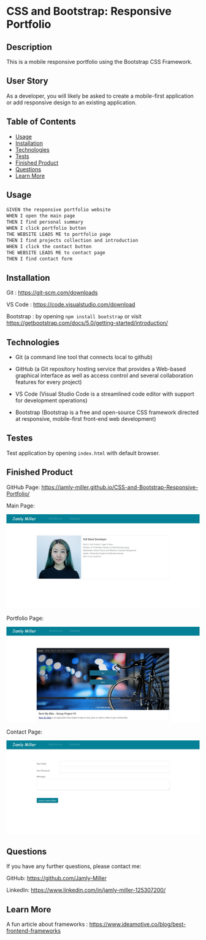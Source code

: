 # CSS and Bootstrap: Responsive Portfolio


## Description

This is a mobile responsive portfolio using the Bootstrap CSS Framework.


## User Story

 As a developer, you will likely be asked to create a mobile-first application or add responsive design to an existing application.


 
## Table of Contents


* [Usage](#usage)
* [Installation](#installation)
* [Technologies](#technologies)
* [Tests](#tests)
* [Finished Product](#finished-product)
* [Questions](#questions)
* [Learn More](#learn-more)


## Usage

```
GIVEN the responsive portfolio website
WHEN I open the main page
THEN I find personal summary
WHEN I click portfolio button
THE WEBSITE LEADS ME to portfolio page
THEN I find projects collection and introduction
WHEN I click the contact button
THE WEBSITE LEADS ME to contact page
THEN I find contact form

```


## **Installation**

Git : https://git-scm.com/downloads

VS Code : https://code.visualstudio.com/download

Bootstrap : by opening ``` npm install bootstrap ``` or visit  https://getbootstrap.com/docs/5.0/getting-started/introduction/


## Technologies

* Git (a command line tool that connects local to github)

* GitHub (a Git repository hosting service that provides a Web-based graphical interface as well as access control and several collaboration features for every project)

* VS Code (Visual Studio Code is a streamlined code editor with support for development operations)

* Bootstrap (Bootstrap is a free and open-source CSS framework directed at responsive, mobile-first front-end web development)


## Testes

Test application by opening ``` index.html ``` with default browser.


## Finished Product

GitHub Page: https://jamly-miller.github.io/CSS-and-Bootstrap-Responsive-Portfolio/

Main Page:

![Index-ScreenShot](./assets/images/index.jpg)

Portfolio Page:

![Portfolio-ScreenShot](./assets/images/protfolio.jpg)

Contact Page:

![Contact-ScreenShot](./assets/images/contact.jpg)


## Questions

If you have any further questions, please contact me:

GitHub: https://github.com/Jamly-Miller

LinkedIn: https://www.linkedin.com/in/jamly-miller-125307200/


## Learn More

A fun article about frameworks : https://www.ideamotive.co/blog/best-frontend-frameworks

